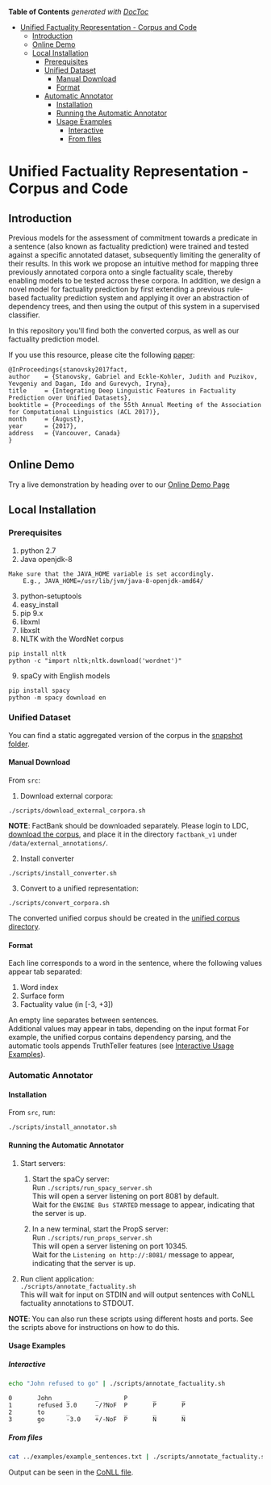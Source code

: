 <!-- START doctoc generated TOC please keep comment here to allow auto update -->
<!-- DON'T EDIT THIS SECTION, INSTEAD RE-RUN doctoc TO UPDATE -->
**Table of Contents**  *generated with [DocToc](https://github.com/thlorenz/doctoc)*

- [Unified Factuality Representation - Corpus and Code](#unified-factuality-representation---corpus-and-code)
  - [Introduction](#introduction)
  - [Online Demo](#online-demo)
  - [Local Installation](#local-installation)
    - [Prerequisites](#prerequisites)
    - [Unified Dataset](#unified-dataset)
      - [Manual Download](#manual-download)
      - [Format](#format)
    - [Automatic Annotator](#automatic-annotator)
      - [Installation](#installation)
      - [Running the Automatic Annotator](#running-the-automatic-annotator)
      - [Usage Examples](#usage-examples)
        - [Interactive](#interactive)
        - [From files](#from-files)

<!-- END doctoc generated TOC please keep comment here to allow auto update -->

# Unified Factuality Representation - Corpus and Code


## Introduction

Previous models for the assessment of commitment towards a predicate in a sentence (also known as factuality prediction) were trained and tested against a specific annotated dataset, subsequently limiting the generality of their results. In this work we propose an intuitive method for mapping three previously annotated corpora onto a single factuality scale, thereby enabling models to be tested across these corpora. In addition, we design a novel model for factuality prediction by first extending a previous rule-based factuality prediction system and applying it over an abstraction of dependency trees, and then using the output of this system in a supervised classifier.

In this repository you'll find both the converted corpus, as well as our factuality prediction model.

If you use this resource, please cite the  following [paper](https://gabrielstanovsky.github.io/assets/papers/acl17/paper.pdf):

```
@InProceedings{stanovsky2017fact,
author    = {Stanovsky, Gabriel and Eckle-Kohler, Judith and Puzikov, Yevgeniy and Dagan, Ido and Gurevych, Iryna},
title     = {Integrating Deep Linguistic Features in Factuality Prediction over Unified Datasets},
booktitle = {Proceedings of the 55th Annual Meeting of the Association for Computational Linguistics (ACL 2017)},
month     = {August},
year      = {2017},
address   = {Vancouver, Canada}
}
```

## Online Demo


Try a live demonstration by heading over to our [Online Demo Page](http://u.cs.biu.ac.il/~stanovg/factuality.html)


## Local Installation


### Prerequisites

1. python 2.7
2. Java openjdk-8
```
Make sure that the JAVA_HOME variable is set accordingly.
    E.g., JAVA_HOME=/usr/lib/jvm/java-8-openjdk-amd64/
```
3. python-setuptools
4. easy_install
5. pip 9.x
6. libxml
7. libxslt
8. NLTK with the WordNet corpus<br>
```
pip install nltk
python -c "import nltk;nltk.download('wordnet')"
```
9. spaCy with English models<br>
```
pip install spacy
python -m spacy download en
```

### Unified Dataset


You can find a static aggregated version of the corpus in the [snapshot folder](data/unified/snapshot).

#### Manual Download


From ```src```:

1. Download external corpora: <br>
```
./scripts/download_external_corpora.sh
```

**NOTE**: FactBank should be downloaded separately. Please login to LDC, [download the corpus](https://catalog.ldc.upenn.edu/ldc2009t23), and place it in the directory ```factbank_v1``` under ```/data/external_annotations/```.

2. Install converter
```
./scripts/install_converter.sh
```

3. Convert to a unified representation:<br>
```
./scripts/convert_corpora.sh
```

The converted unified corpus should be created in the [unified corpus directory](data/unified).

#### Format

Each line corresponds to a word in the sentence, where the following values appear tab separated:

1. Word index
2. Surface form
3. Factuality value (in [-3, +3])

An empty line separates between sentences.<br>
Additional values may appear in tabs, depending on the input format
For example, the unified corpus contains dependency parsing, and the automatic tools appends TruthTeller 
features (see [Interactive Usage Examples](#interactive)).


### Automatic Annotator


#### Installation


From ```src```, run: <br>
```
./scripts/install_annotator.sh
```
#### Running the Automatic Annotator


1. Start servers:

    1. Start the spaCy server:<br>
    Run ```./scripts/run_spacy_server.sh``` <br>
    This will open a server listening on port 8081 by default. <br>
    Wait for the ```ENGINE Bus STARTED``` message to appear, indicating that the server is up.
    

    2. In a new terminal, start the PropS server:<br>
    Run ```./scripts/run_props_server.sh```<br>
    This will open a server listening on port 10345. <br>
    Wait for the ```Listening on http://:8081/``` message to appear, indicating that the server is up.
  
2. Run client application:<br>
``` ./scripts/annotate_factuality.sh ``` <br>
This will wait for input on STDIN and will output sentences with CoNLL factuality annotations 
to STDOUT.

**NOTE**: You can also run these scripts using different hosts and ports. See the scripts above for instructions on how to do this.

#### Usage Examples


##### Interactive
```bash
echo "John refused to go" | ./scripts/annotate_factuality.sh 
```

    0       John    _       _       P       _       _
    1       refused 3.0     -/?NoF  P       P       P
    2       to      _       _       _       _       _
    3       go      -3.0    +/-NoF  P       N       N

##### From files
```bash
cat ../examples/example_sentences.txt | ./scripts/annotate_factuality.sh > ../examples/example_sentences.fact.conll
```

Output can be seen in the [CoNLL file](examples/example_sentences.fact.conll).



<!-- ## OLD: -->

<!-- ### TODO: -->


<!-- #### Unified corpus: -->
<!--    1. Download external script to get all of the datasets -->
<!--    2. Requirements pip file to download all needed python dependencies -->

<!-- #### Practical factuality annotator: -->
<!--    1. End-to-end pipeline: Raw text -> annotation (will apply dependency parsing) -->
<!--    2. Dep trees -> factuality. Will provide the ability to experiment with other dep parsers. -->
<!--    3. Client - server architecture. Will load all heavy models once (Spacy, Truthteller, etc.) -->
<!--    4. Using the previous module - create an online demo. -->


<!-- ### Converting the Data to CoNLL Format -->

<!-- #### UW -->
<!-- Run the conversion script: -->

<!--         src> ./convert_uw.sh -->
<!-- This will create the UW [dev](data/uw/factuality-data/dev.conll), [train](data/uw/factuality-data/train.conll), and [test](data/uw/factuality-data/test.conll) CoNLL files with factuality annotations. -->

<!-- #### MEANTIME -->
<!-- Run the conversion script: -->

<!--         src> ./convert_meantime.sh -->
<!-- This will create the [Meantime](data/meantime/meantime_cross_filtered.conll) CoNLL file with factuality annotations. -->

<!-- Splitting the corpus: -->

<!--         src> ./split_meantime.sh -->

<!-- This will create the MEANTIME [train](data/meantime/train.conll), [dev](data/meantime/dev.conll) and [test](data/meantime/test.conll) files. -->

<!-- #### Factbank -->
<!-- Run the conversion script: -->

<!--         src> ./convert_factbank.sh -->
<!-- This will create the [Factbank ](data/factbank_v1/factbank_filtered.conll) CoNLL file with factuality annotations. -->

<!-- Splitting the corpus: -->

<!--         src> ./split_factbank.sh -->

<!-- This will create the factbank [train](data/factbank_v1/train.conll), [dev](data/factbank_v1/dev.conll) and [test](data/factbank_v1/test.conll) files. -->


<!-- ### Running TruthTeller on the Test Set -->

<!-- 1. Run the spaCy server: -->


<!--         src>  python ./parsers/spacy_server.py -->

<!-- 2. In a new terminal, run: -->

<!--         src> ./run_TT_on_UW_test.sh -->
<!--     This will take some time (20 minutes on my machine) and will create a [TruthTeller annotated file](src/test.tt.conll) -->

<!--     **Note**: where Truthteller doesn't annotate a value, this will produce a "DEFAULT" label instead of a number in [-3, 3]. -->

<!-- ### Evaluate Against the Gold Standard -->

<!-- Run: -->

<!--     src> python  ./evaluate.py  --pred=./test.tt.conll  --gold=../data/uw/factuality-data/test.conll --default=3 -->

<!-- ### Other Evaluations -->

<!-- #### Label Distribution Histogram -->

<!-- For example, for the development set, run: -->

<!--     src> python ./plot_histogram.py --in=../data/uw/factuality-data/dev.conll --out=../figures/Dev_gold_histogram.svg --default=3 --title="Dev TT Gold Histogram" -->

<!-- This will create the [dev histogram figure](figures/Dev_gold_histogram.svg). -->


















